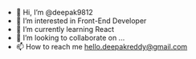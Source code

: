 - 👋 Hi, I’m @deepak9812
- 👀 I’m interested in Front-End Developer
- 🌱 I’m currently learning React
- 💞️ I’m looking to collaborate on ...
- 📫 How to reach me hello.deepakreddy@gmail.com

<!---
deepak9812/deepak9812 is a ✨ special ✨ repository because its `README.md` (this file) appears on your GitHub profile.
You can click the Preview link to take a look at your changes.
--->
